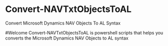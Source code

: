 # Convert-NAVTxtObjectsToAL
Convert Microsoft Dynamics NAV Objects To AL Syntax

#Welcome
Convert-NAVTxtObjectsToAL is powershell scripts that helps you converts the Microsoft Dynamics NAV Objects to AL syntax
